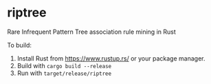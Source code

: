 # riptree
Rare Infrequent Pattern Tree association rule mining in Rust

To build:
1. Install Rust from https://www.rustup.rs/ or your package manager.
2. Build with `cargo build --release`
3. Run with `target/release/riptree`
